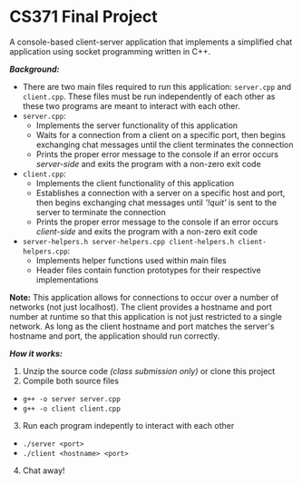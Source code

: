 # CS371 Final Project

A console-based client-server application that implements a simplified chat application using socket programming written in C++.

***Background:***
- There are two main files required to run this application: `server.cpp` and `client.cpp`. These files must be run independently of each other as these two programs are meant to interact with each other. 
- `server.cpp`:
  - Implements the server functionality of this application
  - Waits for a connection from a client on a specific port, then begins exchanging chat messages until the client terminates the connection
  - Prints the proper error message to the console if an error occurs *server-side* and exits the program with a non-zero exit code
- `client.cpp`:
  - Implements the client functionality of this application
  - Establishes a connection with a server on a specific host and port, then begins exchanging chat messages until *'!quit'* is sent to the server to terminate the connection
  - Prints the proper error message to the console if an error occurs *client-side* and exits the program with a non-zero exit code
- `server-helpers.h server-helpers.cpp client-helpers.h client-helpers.cpp`:
  - Implements helper functions used within main files
  - Header files contain function prototypes for their respective implementations
  
**Note:** This application allows for connections to occur over a number of networks (not just localhost). The client provides a hostname and port number at runtime so that this application is not just restricted to a single network. As long as the client hostname and port matches the server's hostname and port, the application should run correctly.

***How it works:***
1. Unzip the source code *(class submission only)* or clone this project
2. Compile both source files
  - `g++ -o server server.cpp`
  - `g++ -o client client.cpp`
3. Run each program indepently to interact with each other
  - `./server <port>`
  - `./client <hostname> <port>`
4. Chat away!
